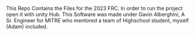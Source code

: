This Repo Contains the Files for the 2023 FRC.
In order to run the project open it with unity Hub.
This Software was made under Gavin Alberghini, A Sr. Engineer for MITRE who mentored a team of Highschool student, myself (Adam) included.
